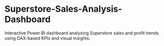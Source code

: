 # Superstore-Sales-Analysis-Dashboard
Interactive Power BI dashboard analyzing Superstore sales and profit trends using DAX-based KPIs and visual insights.
